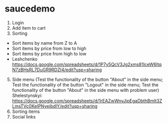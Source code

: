 # saucedemo
1. Login
2. Add item to cart
3. Sorting
- Sort items by name from Z to A
- Sort items by price from low to high
- Sort items by price from high to low
- Leshchenko https://docs.google.com/spreadsheets/d/1P7y5QcV3Jg2xms81lceW6ltqN7zBHsRL7DuGR9RDZI4/edit?usp=sharing
5. Side menu
    (Test the functionality of the button "About" in the side menu;
    Test the functionality of the button "Logout" in the side menu;
    Test the functionality of the button "About" in the side menu with problem user)
    Shelestynskyi: https://docs.google.com/spreadsheets/d/1rEAZwWnyJipEgaDbthBmlt3ZLmsTVc0KeIPNyeibdIY/edit?usp=sharing 
6. Sorting items
7. Social links
